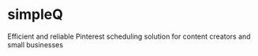 # simpleQ
Efficient and reliable Pinterest scheduling solution for content creators and small businesses

